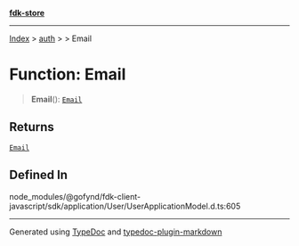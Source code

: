 [**fdk-store**](../../../README.md)
***

[Index](../../../API.md) > [auth](../../README.md) > [<internal>](../README.md) > Email

# Function: Email

> **Email**(): [`Email`](../type-aliases/type-alias.Email.md)

## Returns

[`Email`](../type-aliases/type-alias.Email.md)

## Defined In

node\_modules/@gofynd/fdk-client-javascript/sdk/application/User/UserApplicationModel.d.ts:605

***
Generated using [TypeDoc](https://typedoc.org/) and [typedoc-plugin-markdown](https://www.npmjs.com/package/typedoc-plugin-markdown)
